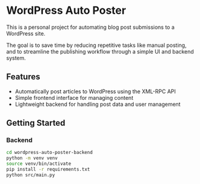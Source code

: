 # WordPress Auto Poster

This is a personal project for automating blog post submissions to a WordPress site.

The goal is to save time by reducing repetitive tasks like manual posting, and to streamline the publishing workflow through a simple UI and backend system.

## Features

- Automatically post articles to WordPress using the XML-RPC API
- Simple frontend interface for managing content
- Lightweight backend for handling post data and user management

## Getting Started

### Backend

```bash
cd wordpress-auto-poster-backend
python -m venv venv
source venv/bin/activate
pip install -r requirements.txt
python src/main.py
